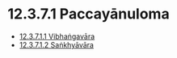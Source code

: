 # 12.3.7.1 Paccayānuloma

* [12.3.7.1.1 Vibhaṅgavāra](12.3.7.1/12.3.7.1.1.md)
* [12.3.7.1.2 Saṅkhyāvāra](12.3.7.1/12.3.7.1.2.md)
